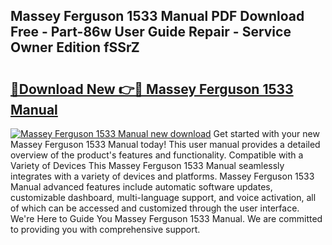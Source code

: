 ## Massey Ferguson 1533 Manual PDF Download Free - Part-86w User Guide Repair - Service Owner Edition fSSrZ

# <h2><a href="http://bc89420.oget.top/?id=Massey+Ferguson+1533+Manual">🔗Download New 👉🔴 Massey Ferguson 1533 Manual</a></h2>

[![Massey Ferguson 1533 Manual new download](https://i.imgur.com/5g1atiW.png)](http://bc89420.oget.top/?id=Massey+Ferguson+1533+Manual)
Get started with your new Massey Ferguson 1533 Manual today! This user manual provides a detailed overview of the product's features and functionality. Compatible with a Variety of Devices This Massey Ferguson 1533 Manual seamlessly integrates with a variety of devices and platforms. Massey Ferguson 1533 Manual advanced features include automatic software updates, customizable dashboard, multi-language support, and voice activation, all of which can be accessed and customized through the user interface. We're Here to Guide You Massey Ferguson 1533 Manual. We are committed to providing you with comprehensive support.
